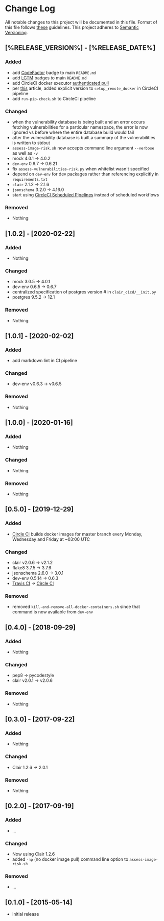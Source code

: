 # Change Log

All notable changes to this project will be documented in this file.
Format of this file follows [these](http://keepachangelog.com/) guidelines.
This project adheres to [Semantic Versioning](http://semver.org/).

## [%RELEASE_VERSION%] - [%RELEASE_DATE%]

### Added

* add [CodeFactor](https://www.codefactor.io/) badge to main ```README.md```
* add [LGTM](https://lgtm.com) badges to main ```README.md```
* add CircleCI docker executor [authenticated pull](https://circleci.com/docs/2.0/private-images/)
* per [this](https://discuss.circleci.com/t/old-linux-machine-image-remote-docker-deprecation/37572) article, added
  explicit version to ```setup_remote_docker``` in CircleCI pipeline
* add ```run-pip-check.sh``` to CircleCI pipeline

### Changed

* when the vulnerability database is being built and an error occurs fetching
  vulnerabilities for a particular namespace, the error is now ignored vs before
  where the entire database build would fail
* after the vulnerability database is built a summary of the vulnerabilities
  is written to stdout
* ```assess-image-risk.sh``` now accepts command line argument ```--verbose``` as well as ```-v```
* mock 4.0.1 -> 4.0.2
* ```dev-env``` 0.6.7 -> 0.6.21
* fix ```assess-vulnerabilities-risk.py``` when whitelist wasn't specified
* depend on ```dev-env``` for dev packages rather than referencing explicitly in ```requirements.txt```
* ```clair``` 2.1.2 -> 2.1.6
* ```jsonschema``` 3.2.0 -> 4.16.0
* start using [CircleCI Scheduled Pipelines](https://circleci.com/docs/2.0/scheduled-pipelines)
  instead of scheduled workflows

### Removed

* Nothing

## [1.0.2] - [2020-02-22]

### Added

* Nothing

### Changed

* mock 3.0.5 -> 4.0.1
* dev-env 0.6.5 -> 0.6.7
* centralized specification of postgres version # in ```clair_cicd/__init.py```
* postgres 9.5.2 -> 12.1

### Removed

* Nothing

## [1.0.1] - [2020-02-02]

### Added

* add markdown lint in CI pipeline

### Changed

* dev-env v0.6.3 -> v0.6.5

### Removed

* Nothing

## [1.0.0] - [2020-01-16]

### Added

* Nothing

### Changed

* Nothing

### Removed

* Nothing

## [0.5.0] - [2019-12-29]

### Added

* [Circle CI](https://circleci.com/) builds docker images for master branch
  every Monday, Wednesday and Friday at ~03:00 UTC

### Changed

* clair v2.0.6 -> v2.1.2
* flake8 3.7.5 -> 3.7.6
* jsonschema 2.6.0 -> 3.0.1
* dev-env 0.5.14 -> 0.6.3
* [Travis CI](https://travis-ci.org/) -> [Circle CI](https://circleci.com/)

### Removed

* removed ```kill-and-remove-all-docker-containers.sh``` since that command is now available from ```dev-env```

## [0.4.0] - [2018-09-29]

### Added

* Nothing

### Changed

* pep8 -> pycodestyle
* clair v2.0.1 -> v2.0.6

### Removed

* Nothing

## [0.3.0] - [2017-09-22]

### Added

* Nothing

### Changed

* Clair 1.2.6 -> 2.0.1

### Removed

* Nothing

## [0.2.0] - [2017-09-19]

### Added

* ...

### Changed

* Now using Clair 1.2.6
* added ```-np``` (no docker image pull) command line option to ```assess-image-risk.sh```

### Removed

* ...

## [0.1.0] - [2015-05-14]

* initial release
